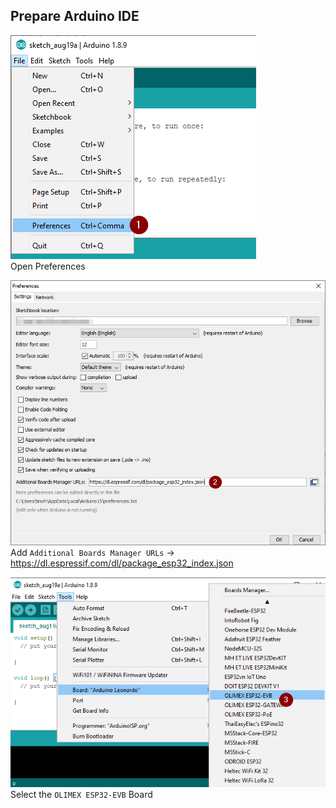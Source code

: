 ## Prepare Arduino IDE

![Prepare Arduino IDE Step 1](doc/PrepareArduinoIdeStep1.png)<br>
Open Preferences

![Prepare Arduino IDE Step 2](doc/PrepareArduinoIdeStep2.png)<br>
Add `Additional Boards Manager URLs` -> https://dl.espressif.com/dl/package_esp32_index.json

![Prepare Arduino IDE Step 3](doc/PrepareArduinoIdeStep3.png)<br>
Select the `OLIMEX ESP32-EVB` Board
